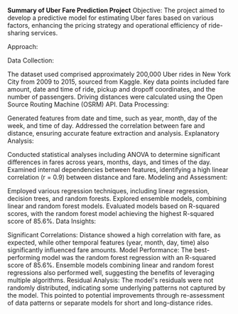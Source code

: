 **Summary of Uber Fare Prediction Project**
Objective:
The project aimed to develop a predictive model for estimating Uber fares based on various factors, enhancing the pricing strategy and operational efficiency of ride-sharing services.

Approach:

Data Collection:

The dataset used comprised approximately 200,000 Uber rides in New York City from 2009 to 2015, sourced from Kaggle.
Key data points included fare amount, date and time of ride, pickup and dropoff coordinates, and the number of passengers.
Driving distances were calculated using the Open Source Routing Machine (OSRM) API.
Data Processing:

Generated features from date and time, such as year, month, day of the week, and time of day.
Addressed the correlation between fare and distance, ensuring accurate feature extraction and analysis.
Explanatory Analysis:

Conducted statistical analyses including ANOVA to determine significant differences in fares across years, months, days, and times of the day.
Examined internal dependencies between features, identifying a high linear correlation (r = 0.9) between distance and fare.
Modeling and Assessment:

Employed various regression techniques, including linear regression, decision trees, and random forests.
Explored ensemble models, combining linear and random forest models.
Evaluated models based on R-squared scores, with the random forest model achieving the highest R-squared score of 85.6%.
Data Insights:

Significant Correlations: Distance showed a high correlation with fare, as expected, while other temporal features (year, month, day, time) also significantly influenced fare amounts.
Model Performance: The best-performing model was the random forest regression with an R-squared score of 85.6%. Ensemble models combining linear and random forest regressions also performed well, suggesting the benefits of leveraging multiple algorithms.
Residual Analysis: The model's residuals were not randomly distributed, indicating some underlying patterns not captured by the model. This pointed to potential improvements through re-assessment of data patterns or separate models for short and long-distance rides.
